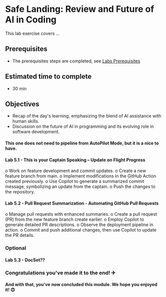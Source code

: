 # Safe Landing: Review and Future of AI in Coding 
This lab exercise covers ...

## Prerequisites
- The prerequisites steps are completed, see [Labs Prerequisites](https://github.com/XpiritBV/Copilot-Bootcamp#labs-prerequisites)

## Estimated time to complete
- 30 min

## Objectives
- Recap of the day's learning, emphasizing the blend of AI assistance with human skills.
- Discussion on the future of AI in programming and its evolving role in software development.


#### This one does not need to pipeline from AutoPilot Mode, but it is a nice to have.

#### Lab 5.1 - This is your Captain Speaking – Update on Flight Progress

o	Work on feature development and commit updates.
o	Create a new feature branch from main.
o	Implement modifications in the GitHub Action created previously.
o	Use Copilot to generate a summarized commit message, symbolizing an update from the captain.
o	Push the changes to the repository.

#### Lab 5.2 - Pull Request Summarization - Automating GitHub Pull Requests

o	Manage pull requests with enhanced summaries.
o	Create a pull request (PR) from the new feature branch create earlier.
o	Employ Copilot to generate detailed PR descriptions.
o	Observe the deployment pipeline in action.
o	Commit and push additional changes, then use Copilot to update the PR details.

### Optional

#### Lab 5.3 - DocSet??


### Congratulations you've made it to the end! &#9992;

#### And with that, you've now concluded this module. We hope you enjoyed it! &#x1F60A;